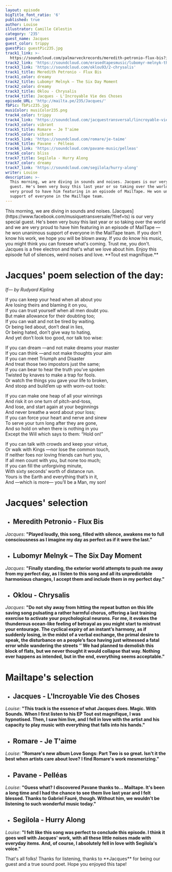```yaml
---
layout: episode
bigTitle_font_ratio: '6'
published: true
author: Louise
illustrator: Camille Célestin
category: '235'
guest_name: Jacques
guest_color: trippy
guestPic: guestPic235.jpg
track1_link: >-
  https://soundcloud.com/palmarveckrecords/meredith-petronio-flux-bis?in=palmarveckrecords/sets/meredith-petronio-flux-bis
track2_link: 'https://soundcloud.com/erasedtapesmusic/lubomyr-melnyk-the-six-day-moment'
track3_link: 'https://soundcloud.com/oklou93/2-chrysalis'
track1_title: Meredith Petronio - Flux Bis
track1_color: dreamy
track2_title: Lubomyr Melnyk – The Six Day Moment
track2_color: dreamy
track3_title: Oklou - Chrysalis
track4_title: Jacques - L'Incroyable Vie des Choses
episode_URL: 'http://mailta.pe/235/Jacques/'
fbPic: fbPic235.jpg
musiColor: musiColor235.png
track4_color: trippy
track4_link: 'https://soundcloud.com/jacquestransversal/lincroyable-vie-des-choses'
track3_color: vibrant
track5_title: Romare — Je T'aime
track5_color: vibrant
track5_link: 'https://soundcloud.com/romare/je-taime'
track6_title: Pavane - Pélleas
track6_link: 'https://soundcloud.com/pavane-music/pelleas'
track6_color: bliss
track7_title: Segilola - Hurry Along
track7_color: dreamy
track7_link: 'https://soundcloud.com/segilola/hurry-along'
writer: Louise
description: >-
  This morning, we are diving in sounds and noises. Jacques is our very special
  guest. He's been very busy this last year or so taking over the world. We are
  very proud to have him featuring in an episode of MailTape. He won unanimous
  support of everyone in the MailTape team.
---
```

<p id="introduction">This morning, we are diving in sounds and noises. [Jacques](https://www.facebook.com/musiquetransversale/?fref=ts) is our very special guest. He's been very busy this last year or so taking over the world and we are very proud to have him featuring in an episode of MailTape — he won unanimous support of everyone in the MailTape team. If you don't know his work, we hope you will be blown away. If you do know his music, you might think you can foresee what's coming. Trust me, you don't. Jacques is a free electron and that's what we love about him. Enjoy this episode full of silences, weird noises and love. **Tout est magnifique.**</p>

# Jacques' poem selection of the day: 

_If— by Rudyard Kipling_

If you can keep your head when all about you<br>
Are losing theirs and blaming it on you,<br>
If you can trust yourself when all men doubt you.<br>
But make allowance for their doubting too;<br>
If you can wait and not be tired by waiting.<br>
Or being lied about, don’t deal in lies,<br>
Or being hated, don’t give way to hating,<br>
And yet don’t look too good, nor talk too wise:<br>

If you can dream —and not make dreams your master<br>
If you can think —and not make thoughts your aim<br>
If you can meet Triumph and Disaster<br>
And treat those two impostors just the same;<br>
If you can bear to hear the truth you’ve spoken<br>
Twisted by knaves to make a trap for fools.<br>
Or watch the things you gave your life to broken,<br>
And stoop and build’em up with worn-out tools:<br>

If you can make one heap of all your winnings<br>
And risk it on one turn of pitch-and-toss,<br>
And lose, and start again at your beginnings<br>
And never breathe a word about your loss;<br>
If you can force your heart and nerve and sinew<br>
To serve your turn long after they are gone,<br>
And so hold on when there is nothing in you<br>
Except the Will which says to them: “Hold on!”<br>

If you can talk with crowds and keep your virtue,<br>
Or walk with Kings —nor lose the common touch,<br>
If neither foes nor loving friends can hurt you,<br>
If all men count with you, but none too much;<br>
If you can fill the unforgiving minute,<br>
With sixty seconds’ worth of distance run.<br>
Yours is the Earth and everything that’s in it,<br>
And —which is more— you’ll be a Man, my son! 

# **Jacques' selection**

+ ## Meredith Petronio - Flux Bis
_Jacques_: **"**Played loudly, this song, filled with silence, awakens me to full consciousness as I imagine my day as perfect as if it were the last.**"**

+ ## Lubomyr Melnyk – The Six Day Moment
_Jacques_: **"**Finally standing, the exterior world attempts to push me away from my perfect day, as I listen to this song and all its unpredictable harmonious changes, I accept them and include them in my perfect day.**"**

+ ## Oklou - Chrysalis 
_Jacques_: **"**Do not shy away from hitting the repeat button on this life saving song pulsating a rather harmful chorus, offering a last training exercise to activate your psychological neurons. For me, it evokes the thunderous ocean-like feeling of betrayal as you might start to mistrust your entourage. The cyclical expiry of an instant’s harmony, as if suddenly losing, in the midst of a verbal exchange, the primal desire to speak, the disturbance on a people’s face having just witnessed a fatal error while wandering the streets ‘’ We had planned to demolish this block of flats, but we never thought it would collapse that way. Nothing ever happens as intended, but in the end, everything seems acceptable.**"**

# **Mailtape's selection**

+ ## Jacques - L'Incroyable Vie des Choses
_Louise_: **"**This track is the essence of what Jacques does. Magic. With Sounds. When I first listen to his EP Tout est magnifique, I was hypnotised. Then, I saw him live, and I fell in love with the artist and his capacity to play music with everything that falls into his hands.**"**

+ ## Romare - Je T'aime
_Louise_: **"**Romare's new album Love Songs: Part Two is so great. Isn't it the best when artists care about love? I find Romare's work mesmerizing.**"**

+ ## Pavane - Pelléas
_Louise_: **"**Guess what? I discovered Pavane thanks to... Mailtape. It's been a long time and I had the chance to see them live last year and I felt blessed. Thanks to Gabriel Fauré, though. Without him, we wouldn't be listening to such wonderful music today.**"**

+ ## Segilola - Hurry Along
_Louise_: **"**I felt like this song was perfect to conclude this episode. I think it goes well with Jacques' work, with all these little noises made with everyday items. And, of course, I absolutely fell in love with Segilola's voice.**"**

<p id="outroduction">That's all folks! Thanks for listening, thanks to **Jacques** for being our guest and a true sound poet. Hope you enjoyed this tape!</p>